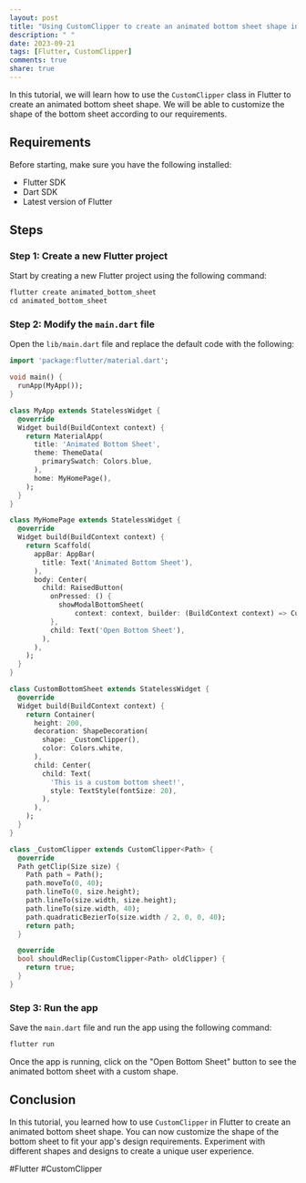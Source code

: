 ```yaml
---
layout: post
title: "Using CustomClipper to create an animated bottom sheet shape in Flutter"
description: " "
date: 2023-09-21
tags: [Flutter, CustomClipper]
comments: true
share: true
---
```


In this tutorial, we will learn how to use the `CustomClipper` class in Flutter to create an animated bottom sheet shape. We will be able to customize the shape of the bottom sheet according to our requirements.

## Requirements

Before starting, make sure you have the following installed:

- Flutter SDK
- Dart SDK
- Latest version of Flutter

## Steps

### Step 1: Create a new Flutter project

Start by creating a new Flutter project using the following command:

```dart
flutter create animated_bottom_sheet
cd animated_bottom_sheet
```

### Step 2: Modify the `main.dart` file

Open the `lib/main.dart` file and replace the default code with the following:

```dart
import 'package:flutter/material.dart';

void main() {
  runApp(MyApp());
}

class MyApp extends StatelessWidget {
  @override
  Widget build(BuildContext context) {
    return MaterialApp(
      title: 'Animated Bottom Sheet',
      theme: ThemeData(
        primarySwatch: Colors.blue,
      ),
      home: MyHomePage(),
    );
  }
}

class MyHomePage extends StatelessWidget {
  @override
  Widget build(BuildContext context) {
    return Scaffold(
      appBar: AppBar(
        title: Text('Animated Bottom Sheet'),
      ),
      body: Center(
        child: RaisedButton(
          onPressed: () {
            showModalBottomSheet(
                context: context, builder: (BuildContext context) => CustomBottomSheet());
          },
          child: Text('Open Bottom Sheet'),
        ),
      ),
    );
  }
}

class CustomBottomSheet extends StatelessWidget {
  @override
  Widget build(BuildContext context) {
    return Container(
      height: 200,
      decoration: ShapeDecoration(
        shape: _CustomClipper(),
        color: Colors.white,
      ),
      child: Center(
        child: Text(
          'This is a custom bottom sheet!',
          style: TextStyle(fontSize: 20),
        ),
      ),
    );
  }
}

class _CustomClipper extends CustomClipper<Path> {
  @override
  Path getClip(Size size) {
    Path path = Path();
    path.moveTo(0, 40);
    path.lineTo(0, size.height);
    path.lineTo(size.width, size.height);
    path.lineTo(size.width, 40);
    path.quadraticBezierTo(size.width / 2, 0, 0, 40);
    return path;
  }

  @override
  bool shouldReclip(CustomClipper<Path> oldClipper) {
    return true;
  }
}

```

### Step 3: Run the app

Save the `main.dart` file and run the app using the following command:

```dart
flutter run
```

Once the app is running, click on the "Open Bottom Sheet" button to see the animated bottom sheet with a custom shape.

## Conclusion

In this tutorial, you learned how to use `CustomClipper` in Flutter to create an animated bottom sheet shape. You can now customize the shape of the bottom sheet to fit your app's design requirements. Experiment with different shapes and designs to create a unique user experience.

#Flutter #CustomClipper